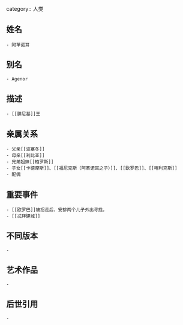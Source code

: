 category:: 人类
## 姓名
	- 阿革诺耳
## 别名
	- Agenor
## 描述
	- [[腓尼基]]王
## 亲属关系
	- 父亲[[波塞冬]]
	- 母亲[[利比亚]]
	- 兄弟姐妹[[柏罗斯]]
	- 子女[[卡德摩斯]]、[[福尼克斯（阿革诺耳之子）]]、[[欧罗巴]]、[[喀利克斯]]
	- 配偶
## 重要事件
	- [[欧罗巴]]被拐走后，安排两个儿子外出寻找。
	- [[忒拜建城]]
## 不同版本
	-
## 艺术作品
	-
## 后世引用
	-
